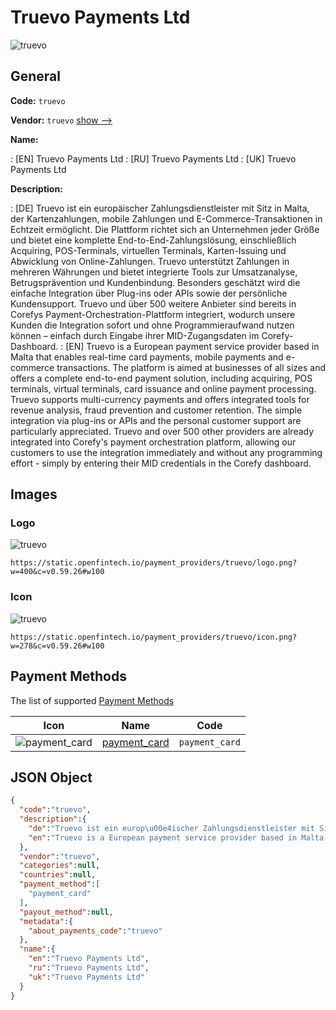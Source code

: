 
# Truevo Payments Ltd 
![truevo](https://static.openfintech.io/payment_providers/truevo/logo.png?w=400&c=v0.59.26#w100)  

## General 
 
**Code:** `truevo` 
 
**Vendor:** `truevo` [show -->](/vendors/truevo/) 
 
**Name:** 
 
:	[EN] Truevo Payments Ltd 
:	[RU] Truevo Payments Ltd 
:	[UK] Truevo Payments Ltd 
 
**Description:** 
 
: [DE] Truevo ist ein europäischer Zahlungsdienstleister mit Sitz in Malta, der Kartenzahlungen, mobile Zahlungen und E-Commerce-Transaktionen in Echtzeit ermöglicht. Die Plattform richtet sich an Unternehmen jeder Größe und bietet eine komplette End-to-End-Zahlungslösung, einschließlich Acquiring, POS-Terminals, virtuellen Terminals, Karten-Issuing und Abwicklung von Online-Zahlungen. Truevo unterstützt Zahlungen in mehreren Währungen und bietet integrierte Tools zur Umsatzanalyse, Betrugsprävention und Kundenbindung. Besonders geschätzt wird die einfache Integration über Plug-ins oder APIs sowie der persönliche Kundensupport. Truevo und über 500 weitere Anbieter sind bereits in Corefys Payment-Orchestration-Plattform integriert, wodurch unsere Kunden die Integration sofort und ohne Programmieraufwand nutzen können – einfach durch Eingabe ihrer MID-Zugangsdaten im Corefy-Dashboard. 
: [EN] Truevo is a European payment service provider based in Malta that enables real-time card payments, mobile payments and e-commerce transactions. The platform is aimed at businesses of all sizes and offers a complete end-to-end payment solution, including acquiring, POS terminals, virtual terminals, card issuance and online payment processing. Truevo supports multi-currency payments and offers integrated tools for revenue analysis, fraud prevention and customer retention. The simple integration via plug-ins or APIs and the personal customer support are particularly appreciated. Truevo and over 500 other providers are already integrated into Corefy's payment orchestration platform, allowing our customers to use the integration immediately and without any programming effort - simply by entering their MID credentials in the Corefy dashboard. 
 

## Images 

### Logo 
 
![truevo](https://static.openfintech.io/payment_providers/truevo/logo.png?w=400&c=v0.59.26#w100)  

```
https://static.openfintech.io/payment_providers/truevo/logo.png?w=400&c=v0.59.26#w100
```  

### Icon 
 
![truevo](https://static.openfintech.io/payment_providers/truevo/icon.png?w=278&c=v0.59.26#w100)  

```
https://static.openfintech.io/payment_providers/truevo/icon.png?w=278&c=v0.59.26#w100
```  

## Payment Methods 
 
The list of supported [Payment Methods](/payment-methods/) 

|Icon|Name|Code| 
|:---:|:---:|:---:| 
|![payment_card](https://static.openfintech.io/payment_methods/payment_card/icon.svg?w=278&c=v0.59.26#w100) |[payment_card](/payment-methods/payment_card/)|`payment_card`| 
 

## JSON Object 

```json
{
  "code":"truevo",
  "description":{
    "de":"Truevo ist ein europ\u00e4ischer Zahlungsdienstleister mit Sitz in Malta, der Kartenzahlungen, mobile Zahlungen und E-Commerce-Transaktionen in Echtzeit erm\u00f6glicht. Die Plattform richtet sich an Unternehmen jeder Gr\u00f6\u00dfe und bietet eine komplette End-to-End-Zahlungsl\u00f6sung, einschlie\u00dflich Acquiring, POS-Terminals, virtuellen Terminals, Karten-Issuing und Abwicklung von Online-Zahlungen. Truevo unterst\u00fctzt Zahlungen in mehreren W\u00e4hrungen und bietet integrierte Tools zur Umsatzanalyse, Betrugspr\u00e4vention und Kundenbindung. Besonders gesch\u00e4tzt wird die einfache Integration \u00fcber Plug-ins oder APIs sowie der pers\u00f6nliche Kundensupport. Truevo und \u00fcber 500 weitere Anbieter sind bereits in Corefys Payment-Orchestration-Plattform integriert, wodurch unsere Kunden die Integration sofort und ohne Programmieraufwand nutzen k\u00f6nnen \u2013 einfach durch Eingabe ihrer MID-Zugangsdaten im Corefy-Dashboard.",
    "en":"Truevo is a European payment service provider based in Malta that enables real-time card payments, mobile payments and e-commerce transactions. The platform is aimed at businesses of all sizes and offers a complete end-to-end payment solution, including acquiring, POS terminals, virtual terminals, card issuance and online payment processing. Truevo supports multi-currency payments and offers integrated tools for revenue analysis, fraud prevention and customer retention. The simple integration via plug-ins or APIs and the personal customer support are particularly appreciated. Truevo and over 500 other providers are already integrated into Corefy's payment orchestration platform, allowing our customers to use the integration immediately and without any programming effort - simply by entering their MID credentials in the Corefy dashboard."
  },
  "vendor":"truevo",
  "categories":null,
  "countries":null,
  "payment_method":[
    "payment_card"
  ],
  "payout_method":null,
  "metadata":{
    "about_payments_code":"truevo"
  },
  "name":{
    "en":"Truevo Payments Ltd",
    "ru":"Truevo Payments Ltd",
    "uk":"Truevo Payments Ltd"
  }
}
```  
